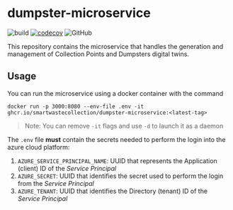 # dumpster-microservice

![build](https://img.shields.io/github/workflow/status/SmartWasteCollection/dumpster-microservice/Build%20and%20Test) [![codecov](https://codecov.io/gh/SmartWasteCollection/dumpster-microservice/branch/main/graph/badge.svg?token=AGJH4U1WOG)](https://codecov.io/gh/SmartWasteCollection/dumpster-microservice) ![GitHub](https://img.shields.io/github/license/SmartWasteCollection/dumpster-microservice)

This repository contains the microservice that handles the generation and management of Collection Points and Dumpsters digital twins.

## Usage
You can run the microservice using a docker container with the command
```
docker run -p 3000:8080 --env-file .env -it ghcr.io/smartwastecollection/dumpster-microservice:<latest-tag>
```
> Note: You can remove `-it` flags and use `-d` to launch it as a daemon

The `.env` file **must** contain the secrets needed to perform the login into the azure cloud platform:
1. `AZURE_SERVICE_PRINCIPAL_NAME`: UUID that represents the Application (client) ID of the _Service Principal_
2. `AZURE_SECRET`: UUID that identifies the secret used to perform the login from the _Service Principal_  
3. `AZURE_TENANT`: UUID that identifies the Directory (tenant) ID of the _Service Principal_
